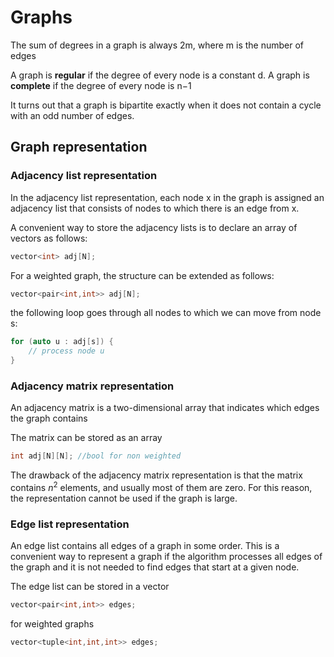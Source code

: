 # Graphs

The sum of degrees in a graph is always 2m, where m is the number of edges

A graph is **regular** if the degree of every node is a constant d. A graph is **complete** if the degree of every node is n−1

It turns out that a graph is bipartite exactly when it does not contain a cycle with an odd number of edges.

## Graph representation

### Adjacency list representation

In the adjacency list representation, each node x in the graph is assigned an adjacency list that consists of nodes to which there is an edge from x.

A convenient way to store the adjacency lists is to declare an array of vectors as follows:

```cpp
vector<int> adj[N];
```

For a weighted graph, the structure can be extended as follows:

```cpp
vector<pair<int,int>> adj[N];
```

the following loop goes through all nodes to which we can move from node s:

```cpp
for (auto u : adj[s]) {
	// process node u
}
```

### Adjacency matrix representation

An adjacency matrix is a two-dimensional array that indicates which edges the graph contains

The matrix can be stored as an array

```cpp
int adj[N][N]; //bool for non weighted
```

The drawback of the adjacency matrix representation is that the matrix contains $n^2$ elements, and usually most of them are zero. For this reason, the representation cannot be used if the graph is large.

### Edge list representation

An edge list contains all edges of a graph in some order. This is a convenient way to represent a graph if the algorithm processes all edges of the graph and it is not needed to find edges that start at a given node.

The edge list can be stored in a vector

```cpp
vector<pair<int,int>> edges;
```

for weighted graphs

```cpp
vector<tuple<int,int,int>> edges;
```